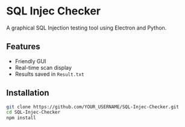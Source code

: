 # SQL Injec Checker

A graphical SQL Injection testing tool using Electron and Python.

## Features
- Friendly GUI
- Real-time scan display
- Results saved in `Result.txt`

## Installation
```bash
git clone https://github.com/YOUR_USERNAME/SQL-Injec-Checker.git
cd SQL-Injec-Checker
npm install
